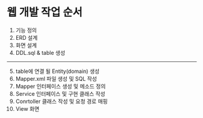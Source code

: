 # 웹 개발 작업 순서

1. 기능 정의
2. ERD 설계
3. 화면 설계
4. DDL.sql & table 생성

---

5. table에 연결 될 Entity(domain) 생성
6. Mapper.xml 파일 생성 및 SQL 작성
7. Mapper 인터페이스 생성 및 메소드 정의
8. Service 인터페이스 및 구현 클래스 작성
9. Conrtoller 클래스 작성 및 요청 경로 매핑
10. View 화면
